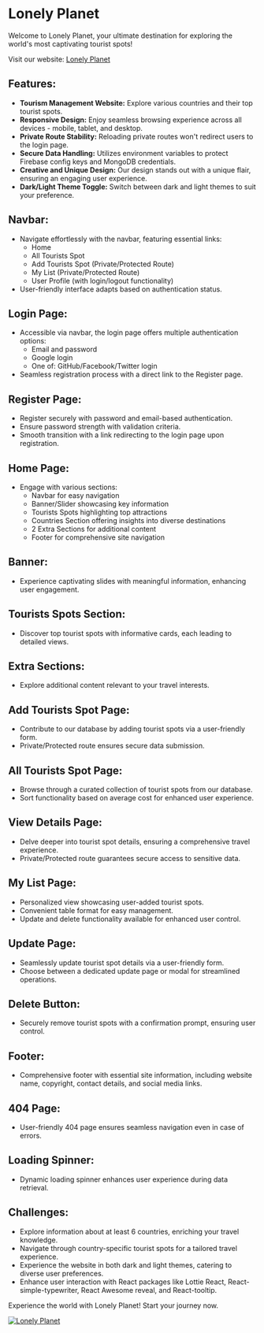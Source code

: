 # Lonely Planet

Welcome to Lonely Planet, your ultimate destination for exploring the world's most captivating tourist spots! 

Visit our website: [Lonely Planet](https://bten-assignment.web.app)

## Features:
- **Tourism Management Website:** Explore various countries and their top tourist spots.
- **Responsive Design:** Enjoy seamless browsing experience across all devices - mobile, tablet, and desktop.
- **Private Route Stability:** Reloading private routes won't redirect users to the login page.
- **Secure Data Handling:** Utilizes environment variables to protect Firebase config keys and MongoDB credentials.
- **Creative and Unique Design:** Our design stands out with a unique flair, ensuring an engaging user experience.
- **Dark/Light Theme Toggle:** Switch between dark and light themes to suit your preference.

## Navbar:
- Navigate effortlessly with the navbar, featuring essential links:
  - Home
  - All Tourists Spot
  - Add Tourists Spot (Private/Protected Route)
  - My List (Private/Protected Route)
  - User Profile (with login/logout functionality)
- User-friendly interface adapts based on authentication status.

## Login Page:
- Accessible via navbar, the login page offers multiple authentication options:
  - Email and password
  - Google login
  - One of: GitHub/Facebook/Twitter login
- Seamless registration process with a direct link to the Register page.

## Register Page:
- Register securely with password and email-based authentication.
- Ensure password strength with validation criteria.
- Smooth transition with a link redirecting to the login page upon registration.

## Home Page:
- Engage with various sections:
  - Navbar for easy navigation
  - Banner/Slider showcasing key information
  - Tourists Spots highlighting top attractions
  - Countries Section offering insights into diverse destinations
  - 2 Extra Sections for additional content
  - Footer for comprehensive site navigation

## Banner:
- Experience captivating slides with meaningful information, enhancing user engagement.

## Tourists Spots Section:
- Discover top tourist spots with informative cards, each leading to detailed views.

## Extra Sections:
- Explore additional content relevant to your travel interests.

## Add Tourists Spot Page:
- Contribute to our database by adding tourist spots via a user-friendly form.
- Private/Protected route ensures secure data submission.

## All Tourists Spot Page:
- Browse through a curated collection of tourist spots from our database.
- Sort functionality based on average cost for enhanced user experience.

## View Details Page:
- Delve deeper into tourist spot details, ensuring a comprehensive travel experience.
- Private/Protected route guarantees secure access to sensitive data.

## My List Page:
- Personalized view showcasing user-added tourist spots.
- Convenient table format for easy management.
- Update and delete functionality available for enhanced user control.

## Update Page:
- Seamlessly update tourist spot details via a user-friendly form.
- Choose between a dedicated update page or modal for streamlined operations.

## Delete Button:
- Securely remove tourist spots with a confirmation prompt, ensuring user control.

## Footer:
- Comprehensive footer with essential site information, including website name, copyright, contact details, and social media links.

## 404 Page:
- User-friendly 404 page ensures seamless navigation even in case of errors.

## Loading Spinner:
- Dynamic loading spinner enhances user experience during data retrieval.

## Challenges:
- Explore information about at least 6 countries, enriching your travel knowledge.
- Navigate through country-specific tourist spots for a tailored travel experience.
- Experience the website in both dark and light themes, catering to diverse user preferences.
- Enhance user interaction with React packages like Lottie React, React-simple-typewriter, React Awesome reveal, and React-tooltip.

Experience the world with Lonely Planet! Start your journey now.

[![Lonely Planet](https://bten-assignment.web.app/assets/images/logo.png)](https://bten-assignment.web.app)
